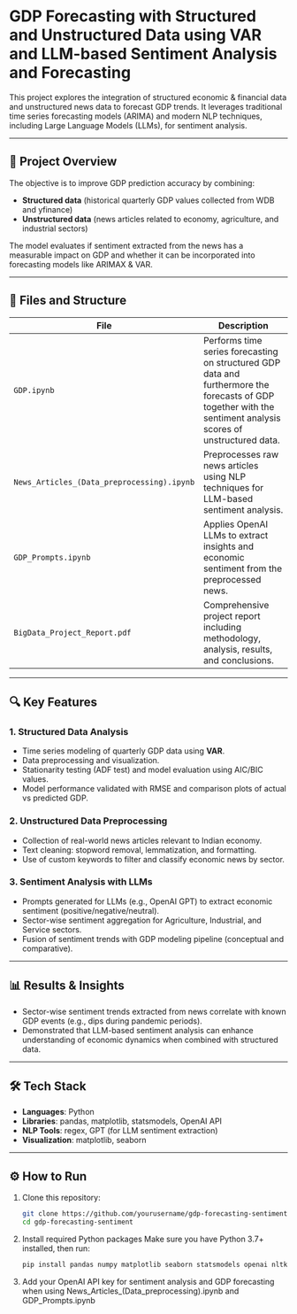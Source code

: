 # GDP Forecasting with Structured and Unstructured Data using VAR and LLM-based Sentiment Analysis and Forecasting

This project explores the integration of structured economic & financial data and unstructured news data to forecast GDP trends. It leverages traditional time series forecasting models (ARIMA) and modern NLP techniques, including Large Language Models (LLMs), for sentiment analysis.

---

## 📌 Project Overview

The objective is to improve GDP prediction accuracy by combining:

- **Structured data** (historical quarterly GDP values collected from WDB and yfinance)
- **Unstructured data** (news articles related to economy, agriculture, and industrial sectors)

The model evaluates if sentiment extracted from the news has a measurable impact on GDP and whether it can be incorporated into forecasting models like ARIMAX & VAR.

---

## 📂 Files and Structure

| File | Description |
|------|-------------|
| `GDP.ipynb` | Performs time series forecasting on structured GDP data and furthermore the forecasts of GDP together with the sentiment analysis scores of unstructured data.|
| `News_Articles_(Data_preprocessing).ipynb` | Preprocesses raw news articles using NLP techniques for LLM-based sentiment analysis. |
| `GDP_Prompts.ipynb` | Applies OpenAI LLMs to extract insights and economic sentiment from the preprocessed news. |
| `BigData_Project_Report.pdf` | Comprehensive project report including methodology, analysis, results, and conclusions. |

---

## 🔍 Key Features

### 1. **Structured Data Analysis**
- Time series modeling of quarterly GDP data using **VAR**.
- Data preprocessing and visualization.
- Stationarity testing (ADF test) and model evaluation using AIC/BIC values.
- Model performance validated with RMSE and comparison plots of actual vs predicted GDP.

### 2. **Unstructured Data Preprocessing**
- Collection of real-world news articles relevant to Indian economy.
- Text cleaning: stopword removal, lemmatization, and formatting.
- Use of custom keywords to filter and classify economic news by sector.

### 3. **Sentiment Analysis with LLMs**
- Prompts generated for LLMs (e.g., OpenAI GPT) to extract economic sentiment (positive/negative/neutral).
- Sector-wise sentiment aggregation for Agriculture, Industrial, and Service sectors.
- Fusion of sentiment trends with GDP modeling pipeline (conceptual and comparative).

---

## 📊 Results & Insights

- Sector-wise sentiment trends extracted from news correlate with known GDP events (e.g., dips during pandemic periods).
- Demonstrated that LLM-based sentiment analysis can enhance understanding of economic dynamics when combined with structured data.

---

## 🛠️ Tech Stack

- **Languages**: Python
- **Libraries**: pandas, matplotlib, statsmodels, OpenAI API
- **NLP Tools**: regex, GPT (for LLM sentiment extraction)
- **Visualization**: matplotlib, seaborn

---

## ⚙️ How to Run

1. Clone this repository:
   ```bash
   git clone https://github.com/yourusername/gdp-forecasting-sentiment
   cd gdp-forecasting-sentiment

2. Install required Python packages
   Make sure you have Python 3.7+ installed, then run:

   ```bash
   pip install pandas numpy matplotlib seaborn statsmodels openai nltk

3. Add your OpenAI API key for sentiment analysis and GDP forecasting when using News_Articles_(Data_preprocessing).ipynb and GDP_Prompts.ipynb

